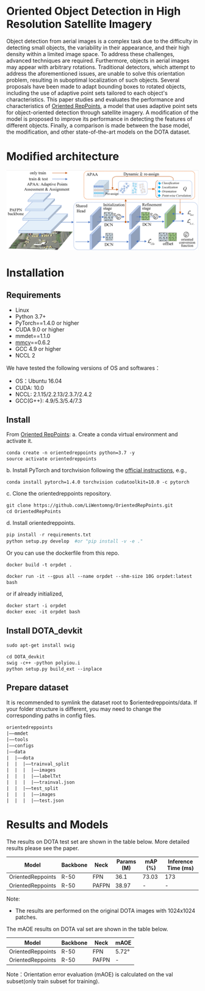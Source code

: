 # Oriented Object Detection in High Resolution Satellite Imagery
Object detection from aerial images is a complex task due to the difficulty in detecting small objects, the variability in their appearance, and their high density within a limited image space. To address these challenges, advanced techniques are required. Furthermore, objects in aerial images may appear with arbitrary rotations. Traditional detectors, which attempt to address the aforementioned issues, are unable to solve this orientation problem, resulting in suboptimal localization of such objects. Several proposals have been made to adapt bounding boxes to rotated objects, including the use of adaptive point sets tailored to each object's characteristics. This paper studies and evaluates the performance and characteristics of [Oriented RepPoints](https://github.com/LiWentomng/OrientedRepPoints), a model that uses adaptive point sets for object-oriented detection through satellite imagery. A modification of the model is proposed to improve its performance in detecting the features of different objects. Finally, a comparison is made between the base model, the modification, and other state-of-the-art models on the DOTA dataset.

# Modified architecture
<img src="docs/overallnetwork_pafpn.png" width="800px">


# Installation
## Requirements
* Linux
* Python 3.7+ 
* PyTorch==1.4.0 or higher
* CUDA 9.0 or higher
* mmdet==1.1.0
* [mmcv](https://github.com/open-mmlab/mmcv)==0.6.2
* GCC 4.9 or higher
* NCCL 2

We have tested the following versions of OS and softwares：
* OS：Ubuntu 16.04
* CUDA: 10.0
* NCCL: 2.1.15/2.2.13/2.3.7/2.4.2
* GCC(G++): 4.9/5.3/5.4/7.3

## Install 
From [Oriented RepPoints](https://github.com/LiWentomng/OrientedRepPoints):
a. Create a conda virtual environment and activate it.  
```
conda create -n orientedreppoints python=3.7 -y 
source activate orientedreppoints
```
b. Install PyTorch and torchvision following the [official instructions](https://pytorch.org/get-started/previous-versions/), e.g.,
```
conda install pytorch=1.4.0 torchvision cudatoolkit=10.0 -c pytorch
```
c. Clone the orientedreppoints repository.
```
git clone https://github.com/LiWentomng/OrientedRepPoints.git
cd OrientedRepPoints
```
d. Install orientedreppoints.

```python 
pip install -r requirements.txt
python setup.py develop  #or "pip install -v -e ."
```

Or you can use the dockerfile from this repo.

```
docker build -t orpdet .
```
```
docker run -it --gpus all --name orpdet --shm-size 10G orpdet:latest bash
```

or if already initialized,

```
docker start -i orpdet
docker exec -it orpdet bash
```

## Install DOTA_devkit

```
sudo apt-get install swig
```
```
cd DOTA_devkit
swig -c++ -python polyiou.i
python setup.py build_ext --inplace
```

## Prepare dataset
It is recommended to symlink the dataset root to $orientedreppoints/data. If your folder structure is different, you may need to change the corresponding paths in config files.
```
orientedreppoints
|——mmdet
|——tools
|——configs
|——data
|  |——dota
|  |  |——trainval_split
|  |  |  |——images
|  |  |  |——labelTxt
|  |  |  |——trainval.json
|  |  |——test_split
|  |  |  |——images
|  |  |  |——test.json
```

# Results and Models
The results on DOTA test set are shown in the table below. More detailed results please see the paper.

  Model | Backbone | Neck  | Params (M)| mAP (%)| Inference Time (ms) 
 ----  | ----- | ------ |------| ------ | ------  
 OrientedReppoints | R-50 | FPN | 36.1 | 73.03 | 173
 OrientedReppoints | R-50 | PAFPN | 38.97 | - | -

Note: 
* The results are performed on the original DOTA images with 1024x1024 patches. 

The mAOE results on DOTA val set are shown in the table below.

 Model | Backbone | Neck | mAOE 
 ----  | ----- | ------  | -----
 OrientedReppoints | R-50 | FPN | 5.72° 
 OrientedReppoints | R-50 | PAFPN | -

 Note：Orientation error evaluation (mAOE) is calculated on the val subset(only train subset for training).